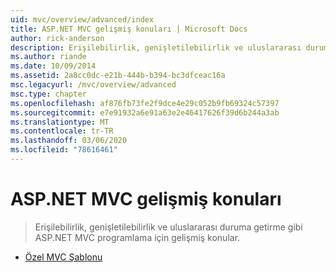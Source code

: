 ```yaml
---
uid: mvc/overview/advanced/index
title: ASP.NET MVC gelişmiş konuları | Microsoft Docs
author: rick-anderson
description: Erişilebilirlik, genişletilebilirlik ve uluslararası duruma getirme gibi ASP.NET MVC programlama için gelişmiş konular.
ms.author: riande
ms.date: 10/09/2014
ms.assetid: 2a8cc0dc-e21b-444b-b394-bc3dfceac16a
msc.legacyurl: /mvc/overview/advanced
msc.type: chapter
ms.openlocfilehash: af876fb73fe2f9dce4e29c052b9fb69324c57397
ms.sourcegitcommit: e7e91932a6e91a63e2e46417626f39d6b244a3ab
ms.translationtype: MT
ms.contentlocale: tr-TR
ms.lasthandoff: 03/06/2020
ms.locfileid: "78616461"
---
```

# <a name="aspnet-mvc-advanced-topics"></a>ASP.NET MVC gelişmiş konuları

> Erişilebilirlik, genişletilebilirlik ve uluslararası duruma getirme gibi ASP.NET MVC programlama için gelişmiş konular.

- [Özel MVC Şablonu](custom-mvc-templates.md)
